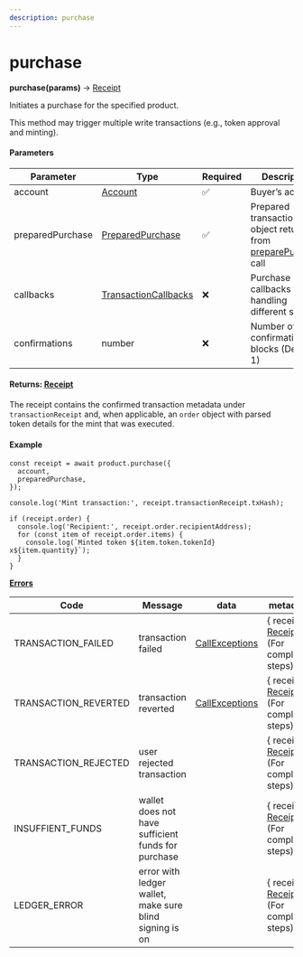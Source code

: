 ```yaml
---
description: purchase
---
```


# purchase

**purchase(params)** → [Receipt](../../../reference/receipt.md)

Initiates a purchase for the specified product. &#x20;

This method may trigger multiple write transactions (e.g., token approval and minting).

#### Parameters

| Parameter        | Type                                                               | Required | Description                                                                                             |
| ---------------- | ------------------------------------------------------------------ | -------- | ------------------------------------------------------------------------------------------------------- |
| account          | [Account](../../../reference/account.md)                           | ✅        | Buyer’s account                                                                                         |
| preparedPurchase | [PreparedPurchase](../../../reference/preparedpurchase.md)         | ✅        | Prepared transaction object returned from [preparePurchase](../edition-product/preparepurchase.md) call |
| callbacks        | [TransactionCallbacks](../../../reference/transactioncallbacks.md) | ❌        | Purchase callbacks for handling different stages                                                        |
| confirmations    | number                                                             | ❌        | Number of confirmation blocks (Default 1)                                                               |

#### Returns: [Receipt](../../../reference/receipt.md)

The receipt contains the confirmed transaction metadata under `transactionReceipt` and, when applicable, an `order` object with parsed token details for the mint that was executed.

#### Example

```tsx
const receipt = await product.purchase({
  account,
  preparedPurchase,
});

console.log('Mint transaction:', receipt.transactionReceipt.txHash);

if (receipt.order) {
  console.log('Recipient:', receipt.order.recipientAddress);
  for (const item of receipt.order.items) {
    console.log(`Minted token ${item.token.tokenId} x${item.quantity}`);
  }
}
```

[**Errors**](https://www.notion.so/Manifold-Client-SDK-Complete-Developer-Guide-2676b055ee58800abc38ccd30cdfca70?pvs=21)

<table><thead><tr><th width="234.6640625">Code</th><th width="175.30859375">Message</th><th width="142.54296875">data</th><th>metadata</th></tr></thead><tbody><tr><td>TRANSACTION_FAILED</td><td>transaction failed</td><td><a href="https://docs.ethers.org/v5/api/utils/logger/#errors--call-exception">CallExceptions</a></td><td>{ receipts :  <a href="https://app.gitbook.com/o/FkM3zqPi1O0VypWXgiUZ/s/wX9Yl8DLygpenDBVWGPF/~/changes/5/reference/receipt">Receipt</a>[]} (For completed steps)</td></tr><tr><td>TRANSACTION_REVERTED</td><td>transaction reverted</td><td><a href="https://docs.ethers.org/v5/api/utils/logger/#errors--call-exception">CallExceptions</a></td><td>{ receipts : <a href="https://app.gitbook.com/o/FkM3zqPi1O0VypWXgiUZ/s/wX9Yl8DLygpenDBVWGPF/~/changes/5/reference/receipt">Receipt</a>[]} (For completed steps)</td></tr><tr><td>TRANSACTION_REJECTED</td><td>user rejected transaction</td><td></td><td>{ receipts :  <a href="https://app.gitbook.com/o/FkM3zqPi1O0VypWXgiUZ/s/wX9Yl8DLygpenDBVWGPF/~/changes/5/reference/receipt">Receipt</a>[]} (For completed steps)</td></tr><tr><td>INSUFFIENT_FUNDS</td><td>wallet does not have sufficient funds for purchase</td><td></td><td>{ receipts :  <a href="https://app.gitbook.com/o/FkM3zqPi1O0VypWXgiUZ/s/wX9Yl8DLygpenDBVWGPF/~/changes/5/reference/receipt">Receipt</a>[]} (For completed steps)</td></tr><tr><td>LEDGER_ERROR</td><td>error with ledger wallet, make sure blind signing is on</td><td></td><td>{ receipts :  <a href="https://app.gitbook.com/o/FkM3zqPi1O0VypWXgiUZ/s/wX9Yl8DLygpenDBVWGPF/~/changes/5/reference/receipt">Receipt</a>[]} (For completed steps)</td></tr></tbody></table>
